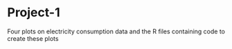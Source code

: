 Project-1
=========

Four plots on electricity consumption data and the R files containing code to create these plots